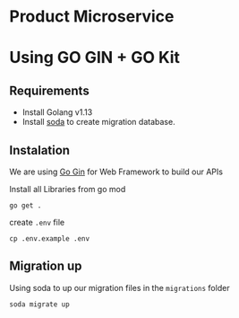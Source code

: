 # Product Microservice

# Using GO GIN + GO Kit

## Requirements

- Install Golang v1.13
- Install [soda](https://gobuffalo.io/en/docs/db/toolbox/) to create migration database.

## Instalation

We are using [Go Gin](https://github.com/gin-gonic/gin) for Web Framework to build our APIs

Install all Libraries from go mod
```
go get .
```

create `.env` file
```
cp .env.example .env
```

## Migration up

Using soda to up our migration files in the `migrations` folder

```
soda migrate up
```
